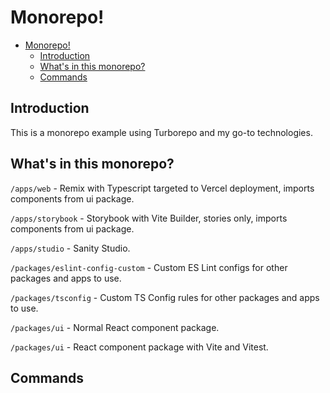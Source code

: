 # Monorepo!

- [Monorepo!](#monorepo)
  - [Introduction](#introduction)
  - [What's in this monorepo?](#whats-in-this-monorepo)
  - [Commands](#commands)

## Introduction

This is a monorepo example using Turborepo and my go-to technologies.

## What's in this monorepo?

`/apps/web` - Remix with Typescript targeted to Vercel deployment, imports components from ui package.

`/apps/storybook` - Storybook with Vite Builder, stories only, imports components from ui package.

`/apps/studio` - Sanity Studio.

`/packages/eslint-config-custom` - Custom ES Lint configs for other packages and apps to use.

`/packages/tsconfig` - Custom TS Config rules for other packages and apps to use.

`/packages/ui` - Normal React component package.

`/packages/ui` - React component package with Vite and Vitest.

## Commands